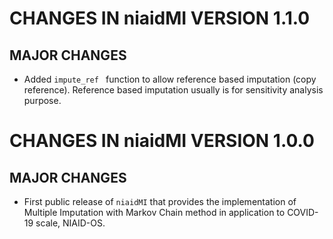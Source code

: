 # CHANGES IN niaidMI VERSION 1.1.0

## MAJOR CHANGES

* Added `impute_ref ` function to allow reference based imputation (copy reference). Reference based imputation usually is for sensitivity analysis purpose.

# CHANGES IN niaidMI VERSION 1.0.0

## MAJOR CHANGES

* First public release of `niaidMI` that provides the
  implementation of Multiple Imputation with Markov Chain
  method in application to COVID-19 scale, NIAID-OS.